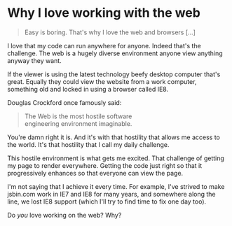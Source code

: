 # Why I love working with the web

> Easy is boring. That's why I love the web and browsers […]

I love that my code can run anywhere for anyone. Indeed that's the challenge. The web is a hugely diverse environment anyone view anything anyway they want.

If the viewer is using the latest technology beefy desktop computer that's great. Equally they could view the website from a work computer, something old and locked in using a browser called IE8.

Douglas Crockford once famously said:

> The Web is the most hostile software engineering environment imaginable.

You're damn right it is. And it's with that hostility that allows me access to the world. It's that hostility that I call my daily challenge.

This hostile environment is what gets me excited. That challenge of getting my page to render everywhere. Getting the code just right so that it progressively enhances so that everyone can view the page.

I'm not saying that I achieve it every time. For example, I've strived to make jsbin.com work in IE7 and IE8 for many years, and somewhere along the line, we lost IE8 support (which I'll try to find time to fix one day too).



Do *you* love working on the web? Why?
